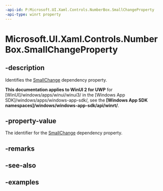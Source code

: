```yaml
---
-api-id: P:Microsoft.UI.Xaml.Controls.NumberBox.SmallChangeProperty
-api-type: winrt property
---
```


# Microsoft.UI.Xaml.Controls.NumberBox.SmallChangeProperty

<!--
public static Windows.UI.Xaml.DependencyProperty SmallChangeProperty { get; }
-->

## -description

Identifies the [SmallChange](numberbox_smallchange.md) dependency property.

**This documentation applies to WinUI 2 for UWP** for [WinUI]/windows/apps/winui/winui3/ in the [Windows App SDK]/windows/apps/windows-app-sdk/, see the **[Windows App SDK namespaces]/windows/windows-app-sdk/api/winrt/**.

## -property-value

The identifier for the [SmallChange](numberbox_smallchange.md) dependency property.

## -remarks

## -see-also

## -examples


